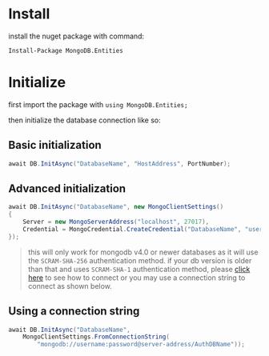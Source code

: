 # Install

install the nuget package with command: 
```
Install-Package MongoDB.Entities
```

# Initialize

first import the package with `using MongoDB.Entities;`

then initialize the database connection like so:

## Basic initialization
```csharp
await DB.InitAsync("DatabaseName", "HostAddress", PortNumber);
```

## Advanced initialization
```csharp
await DB.InitAsync("DatabaseName", new MongoClientSettings()
{
    Server = new MongoServerAddress("localhost", 27017),
    Credential = MongoCredential.CreateCredential("DatabaseName", "username", "password")
});
```
> this will only work for mongodb v4.0 or newer databases as it will use the `SCRAM-SHA-256` authentication method. if your db version is older than that and uses `SCRAM-SHA-1` authentication method, please [click here](https://gist.github.com/dj-nitehawk/a0b1484dbba90085305520c156502608) to see how to connect or you may use a connection string to connect as shown below.

## Using a connection string
```csharp
await DB.InitAsync("DatabaseName",
    MongoClientSettings.FromConnectionString(
        "mongodb://username:password@server-address/AuthDBName"));
```
